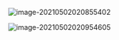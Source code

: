 ![image-20210502020855402](https://i.loli.net/2021/05/02/MpKUm1Xnwtecy2A.png)

![image-20210502020954605](https://i.loli.net/2021/05/02/woDnRkAW5gdiBFC.png)